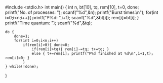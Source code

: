 #include <stdio.h>
int main() {
    int n, bt[10], tq, rem[10], t=0, done;
    printf("No. of processes: "); scanf("%d",&n);
    printf("Burst times:\n");
    for(int i=0;i<n;i++){ printf("P%d: ",i+1); scanf("%d",&bt[i]); rem[i]=bt[i]; }
    printf("Time quantum: "); scanf("%d",&tq);

    do {
        done=1;
        for(int i=0;i<n;i++)
            if(rem[i]>0){ done=0;
                if(rem[i]>tq){ rem[i]-=tq; t+=tq; }
                else { t+=rem[i]; printf("P%d finished at %d\n",i+1,t); rem[i]=0; }
            }
    } while(!done);
}
